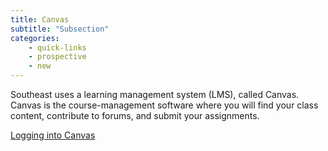 ```yaml
---
title: Canvas
subtitle: "Subsection"
categories: 
    - quick-links
    - prospective
    - new
---
```

Southeast uses a learning management system (LMS), called Canvas. Canvas is the course-management software where you will find your class content, contribute to forums, and submit your assignments. 

<a href="https://semo.instructure.com/?login_success=1">Logging into Canvas</a>